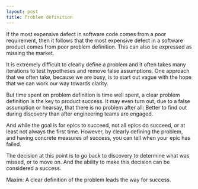 ```yaml
---
layout: post
title: Problem definition  
---
```


If the most expensive defect in software code comes from a poor requirement, then it follows that the most expensive defect in a software product comes from poor problem definition.  This can also be expressed as missing the market.

It is extremely difficult to clearly define a problem and it often takes many iterations to test hypotheses and remove false assumptions.  One approach that we often take, because we are busy, is to start out vague with the hope that we can work our way towards clarity.

But time spent on problem definition is time well spent, a clear problem definition is the key to product success.  It may even turn out, due to a false assumption or hearsay, that there is no problem after all: Better to find out during discovery than after engineering teams are engaged.

And while the goal is for epics to succeed, not all epics do succeed, or at least not always the first time.  However, by clearly defining the problem, and having concrete measures of success, you can tell when your epic has failed.

The decision at this point is to go back to discovery to determine what was missed, or to move on.  And the ability to make this decision can be considered a success.

Maxim:  A clear definition of the problem leads the way for success.  
